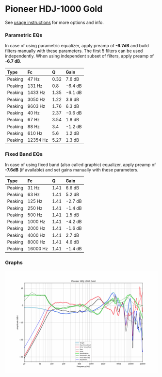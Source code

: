 # Pioneer HDJ-1000 Gold
See [usage instructions](https://github.com/jaakkopasanen/AutoEq#usage) for more options and info.

### Parametric EQs
In case of using parametric equalizer, apply preamp of **-6.7dB** and build filters manually
with these parameters. The first 5 filters can be used independently.
When using independent subset of filters, apply preamp of **-6.7 dB**.

| Type    | Fc       |    Q | Gain    |
|:--------|:---------|:-----|:--------|
| Peaking | 47 Hz    | 0.32 | 7.6 dB  |
| Peaking | 131 Hz   | 0.8  | -6.4 dB |
| Peaking | 1433 Hz  | 1.35 | -6.1 dB |
| Peaking | 3050 Hz  | 1.22 | 3.9 dB  |
| Peaking | 9603 Hz  | 1.76 | 6.3 dB  |
| Peaking | 40 Hz    | 2.37 | -0.6 dB |
| Peaking | 67 Hz    | 3.54 | 1.8 dB  |
| Peaking | 88 Hz    | 3.4  | -1.2 dB |
| Peaking | 610 Hz   | 5.6  | 1.2 dB  |
| Peaking | 12354 Hz | 5.27 | 1.3 dB  |

### Fixed Band EQs
In case of using fixed band (also called graphic) equalizer, apply preamp of **-7.6dB**
(if available) and set gains manually with these parameters.

| Type    | Fc       |    Q | Gain    |
|:--------|:---------|:-----|:--------|
| Peaking | 31 Hz    | 1.41 | 6.6 dB  |
| Peaking | 63 Hz    | 1.41 | 5.2 dB  |
| Peaking | 125 Hz   | 1.41 | -2.7 dB |
| Peaking | 250 Hz   | 1.41 | -1.4 dB |
| Peaking | 500 Hz   | 1.41 | 1.5 dB  |
| Peaking | 1000 Hz  | 1.41 | -4.2 dB |
| Peaking | 2000 Hz  | 1.41 | -1.6 dB |
| Peaking | 4000 Hz  | 1.41 | 2.7 dB  |
| Peaking | 8000 Hz  | 1.41 | 4.6 dB  |
| Peaking | 16000 Hz | 1.41 | -1.4 dB |

### Graphs
![](./Pioneer%20HDJ-1000%20Gold.png)